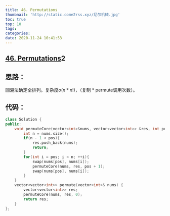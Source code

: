```yaml
---
title: 46. Permutations
thumbnail: 'http://static.come2rss.xyz/尼尔机械.jpg'
toc: true
top: 10
tags:
categories:
date: 2020-11-24 10:41:53
---
```






## [46. Permutations](https://leetcode-cn.com/problems/permutations/)2



## 思路：

回溯法确定全排列。复杂度$o(n*n!)$，（复制 * permute调用次数）。

<!-- more -->

## 代码：

```c++
class Solution {
public:
    void permuteCore(vector<int>&nums, vector<vector<int>> &res, int pos){
        int n = nums.size();
        if(n - 1 < pos){
            res.push_back(nums);
            return;
        } 
        for(int i = pos; i < n; ++i){
            swap(nums[pos], nums[i]);
            permuteCore(nums, res, pos + 1);
            swap(nums[pos], nums[i]);
        }
    }
    vector<vector<int>> permute(vector<int>& nums) {
        vector<vector<int>> res;
        permuteCore(nums, res, 0);
        return res;
    }
};
```